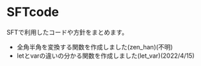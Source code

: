 # SFTcode
SFTで利用したコードや方針をまとめます。  
* 全角半角を変換する関数を作成しました(zen_han)(不明)
* letとvarの違いの分かる関数を作成しました(let_var)(2022/4/15)
